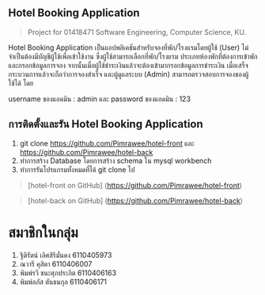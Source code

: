 ## Hotel Booking Application

> Project for 01418471 Software Engineering, Computer Science, KU.

Hotel Booking Application เป็นแอปพลิเคชันสำหรับจองที่พัก/โรงแรมโดยผู้ใช้ (User) ไม่จำเป็นต้องมีบัญชีผู้ใช้เพื่อเข้าใช้งาน ซึ่งผู้ใช้สามารถเลือกที่พัก/โรงแรม ประเภทห้องพักที่ต้องการเข้าพัก และกรอกข้อมูลการจอง จากนั้นเมื่อผู้ใช้ชำระเงินแล้วจะต้องเข้ามากรอกข้อมูลการชำระเงิน เมื่อเสร็จกระบวนการแล้วจะถือว่าการจองสำเร็จ และผู้ดูแลระบบ (Admin) สามารถตรวจสอบการจองของผู้ใช้ได้ โดย

username ของแอดมิน : admin และ password ของแอดมิน : 123

## การติดตั้งและรัน Hotel Booking Application
1. git clone https://github.com/Pimrawee/hotel-front และ https://github.com/Pimrawee/hotel-back
2. ทำการสร้าง Database โดยการสร้าง schema ใน mysql workbench
3. ทำการรันโปรแกรมทั้งหมดที่ได้ git clone ไป

> [hotel-front on GitHub] (https://github.com/Pimrawee/hotel-front)

> [hotel-back on GitHub] (https://github.com/Pimrawee/hotel-back)

# สมาชิกในกลุ่ม
1. ฐิติรัตน์ เลิศสิริมั่นคง   6110405973
2. ณวารี คุสิตา        6110406007
3. พิมพ์รวี ชนะศุภประกิต  6110406163
4. พิมพ์ลภัส ตันธนกุล    6110406171
